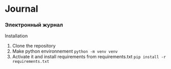 # Journal 
### Электронный журнал

Installation
1. Сlone the repository
2. Make python environnement `python -m venv venv`
3. Activate it and install requirements from requirements.txt `pip install -r requirements.txt`
